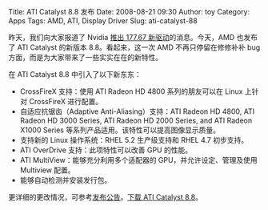 Title: ATI Catalyst 8.8 发布
Date: 2008-08-21 09:30
Author: toy
Category: Apps
Tags: AMD, ATI, Display Driver
Slug: ati-catalyst-88

昨天，我们向大家报道了 Nvidia [推出 177.67
新驱动](http://linuxtoy.org/archives/download-of-the-day.html)的消息。今天，AMD
也发布了 ATI Catalyst 的新版本 8.8。看起来，这一次 AMD
不再只停留在修修补补 bug 方面，而是为大家带来了一些实实在在的新特性。

在 ATI Catalyst 8.8 中引入了以下新东东：

-   CrossFireX 支持：使用 ATI Radeon HD 4800 系列的朋友可以在 Linux
    上针对 CrossFireX 进行配置。
-   自适应抗锯齿（Adaptive Anti-Aliasing）支持：ATI Radeon HD 4800, ATI
    Radeon HD 3000 Series, ATI Radeon HD 2000 Series, and ATI Radeon
    X1000 Series 等系列产品适用。该特性可以提高图像显示质量。
-   支持新的 Linux 操作系统：RHEL 5.2 生产级支持和 RHEL 4.7 初步支持。
-   ATI OverDrive 支持：此项特性可以改善 GPU 的性能。
-   ATI MultiView：能够充分利用多个适配器的 GPU，并允许设定、管理及使用
    Multiview 配置。
-   能够自动检测并安装发行包。

更详细的更改情况，可参考[发布公告](https://a248.e.akamai.net/f/674/9206/0/www2.ati.com/drivers/linux/catalyst_88_linux.html)。[下载
ATI Catalyst
8.8](http://www2.ati.com/drivers/linux/ati-driver-installer-8-8-x86.x86_64.run)。
